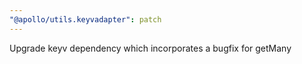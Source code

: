 ```yaml
---
"@apollo/utils.keyvadapter": patch
---
```


Upgrade keyv dependency which incorporates a bugfix for getMany
